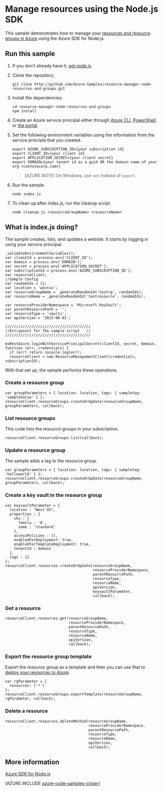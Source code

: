 <properties
   pageTitle="Manage Azure Resources and Resource Groups using the Node.js SDK for Azure | Microsoft Azure"
   description="Code sample that demonstrates how to use the Node.js SDK for Azure to manage resources and resource groups on Azure."
   services="azure-resource-manager"
   documentationCenter="nodejs"
   authors="allclark"
   manager="douge"
   editor=""/>

<tags
   ms.service="azure-resource-manager"
   ms.devlang="nodejs"
   ms.topic="article"
   ms.tgt_pltfrm="na"
   ms.workload="na"
   ms.date="07/29/2016"
   ms.author="allclark"/>

# Manage resources using the Node.js SDK

This sample demonstrates how to manage your
[resources and resource groups in Azure](resource-group-overview.md#resource-groups)
using the Azure SDK for Node.js.

## Run this sample

1. If you don't already have it, [get node.js](https://nodejs.org).

2. Clone the repository.

    ```
    git clone http://github.com/Azure-Samples/resource-manager-node-resources-and-groups.git
    ```

3. Install the dependencies.

    ```
    cd resource-manager-node-resources-and-groups
    npm install
    ```

4. Create an Azure service principal either through
    [Azure CLI](resource-group-authenticate-service-principal-cli.md),
    [PowerShell](resource-group-authenticate-service-principal.md),
    or [the portal](resource-group-create-service-principal-portal.md).

5. Set the following environment variables using the information from the service principle that you created.

    ```
    export AZURE_SUBSCRIPTION_ID={your subscription id}
    export CLIENT_ID={your client id}
    export APPLICATION_SECRET={your client secret}
    export DOMAIN={your tenant id as a guid OR the domain name of your org <contosocorp.com>}
    ```

    > [AZURE.NOTE] On Windows, use `set` instead of `export`.

6. Run the sample.

    ```
    node index.js
    ```

7. To clean up after index.js, run the cleanup script.

    ```
    node cleanup.js <resourceGroupName> <resourceName>
    ```

## What is index.js doing?

The sample creates, lists, and updates a website.
It starts by logging in using your service principal.

```
_validateEnvironmentVariables();
var clientId = process.env['CLIENT_ID'];
var domain = process.env['DOMAIN'];
var secret = process.env['APPLICATION_SECRET'];
var subscriptionId = process.env['AZURE_SUBSCRIPTION_ID'];
var resourceClient;
//Sample Config
var randomIds = {};
var location = 'westus';
var resourceGroupName = _generateRandomId('testrg', randomIds);
var resourceName = _generateRandomId('testresource', randomIds);

var resourceProviderNamespace = 'Microsoft.KeyVault';
var parentResourcePath = '';
var resourceType = 'vaults';
var apiVersion = '2015-06-01';

///////////////////////////////////////
//Entrypoint for the sample script   //
///////////////////////////////////////

msRestAzure.loginWithServicePrincipalSecret(clientId, secret, domain, function (err, credentials) {
  if (err) return console.log(err);
  resourceClient = new ResourceManagementClient(credentials, subscriptionId);
```

With that set up, the sample performs these operations.

### Create a resource group

```
var groupParameters = { location: location, tags: { sampletag: 'sampleValue' } };
resourceClient.resourceGroups.createOrUpdate(resourceGroupName, groupParameters, callback);
```

### List resource groups

This code lists the resource groups in your subscription.

```
resourceClient.resourceGroups.list(callback);
```

### Update a resource group

The sample adds a tag to the resource group.

```
var groupParameters = { location: location, tags: { sampletag: 'helloworld' } };
resourceClient.resourceGroups.createOrUpdate(resourceGroupName, groupParameters, callback);
```

### Create a key vault in the resource group

```
var keyvaultParameter = {
  location : "West US",
  properties : {
    sku : {
      family : 'A',
      name : 'standard'
    },
    accessPolicies : [],
    enabledForDeployment: true,
    enabledForTemplateDeployment: true,
    tenantId : domain
  },
  tags : {}
};
resourceClient.resources.createOrUpdate(resourceGroupName, 
                                        resourceProviderNamespace, 
                                        parentResourcePath, 
                                        resourceType, 
                                        resourceName, 
                                        apiVersion, 
                                        keyvaultParameter, 
                                        callback);
```

### Get a resource

```
resourceClient.resources.get(resourceGroupName, 
                             resourceProviderNamespace, 
                             parentResourcePath, 
                             resourceType, 
                             resourceName, 
                             apiVersion, 
                             callback);
```

### Export the resource group template

Export the resource group as a template and then you can use that
to [deploy your resources to Azure](https://azure.microsoft.com/documentation/samples/resource-manager-ruby-template-deployment/).

```
var rgParameter = {
  resources: ['*']
};
resourceClient.resourceGroups.exportTemplate(resourceGroupName, rgParameter, callback);
```

### Delete a resource

```
resourceClient.resources.deleteMethod(resourceGroupName, 
                                      resourceProviderNamespace, 
                                      parentResourcePath, 
                                      resourceType, 
                                      resourceName, 
                                      apiVersion, 
                                      callback);
```

## More information

[Azure SDK for Node.js](https://github.com/Azure/azure-sdk-for-node)

[AZURE.INCLUDE [azure-code-samples-closer](../includes/azure-code-samples-closer.md)]
